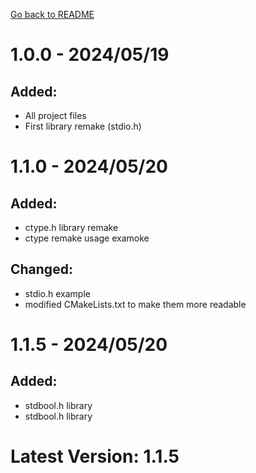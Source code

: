 [Go back to README](README.md)


# 1.0.0 - 2024/05/19

## Added:

- All project files
- First library remake (stdio.h)

# 1.1.0 - 2024/05/20

## Added:

- ctype.h library remake
- ctype remake usage examoke

## Changed:

- stdio.h example
- modified CMakeLists.txt to make them more readable

# 1.1.5 - 2024/05/20

## Added:
- stdbool.h library
- stdbool.h library

# Latest Version: 1.1.5